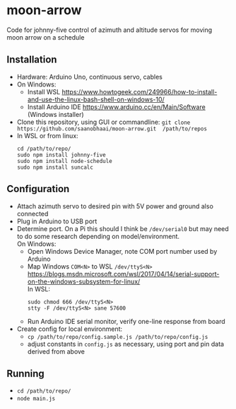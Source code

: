 # moon-arrow
Code for johnny-five control of azimuth and altitude servos for moving moon arrow on a schedule

## Installation
- Hardware: Arduino Uno, continuous servo, cables
- On Windows: 
  - Install WSL https://www.howtogeek.com/249966/how-to-install-and-use-the-linux-bash-shell-on-windows-10/
  - Install Arduino IDE https://www.arduino.cc/en/Main/Software (Windows installer)
- Clone this repository, using GUI or commandline: `git clone https://github.com/saanobhaai/moon-arrow.git 
/path/to/repos`
- In WSL or from linux:
  ```
  cd /path/to/repo/
  sudo npm install johnny-five
  sudo npm install node-schedule
  sudo npm install suncalc
  ```

## Configuration
- Attach azimuth servo to desired pin with 5V power and ground also connected
- Plug in Arduino to USB port
- Determine port. On a Pi this should I think be `/dev/serial0` but may need to do some research depending on 
model/environment.  
On Windows: 
  - Open Windows Device Manager, note COM port number used by Arduino
  - Map Windows `COM<N>` to WSL `/dev/ttyS<N>`  
  https://blogs.msdn.microsoft.com/wsl/2017/04/14/serial-support-on-the-windows-subsystem-for-linux/  
    In WSL:
    ```
    sudo chmod 666 /dev/ttyS<N>
    stty -F /dev/ttyS<N> sane 57600
    ```
  - Run Arduino IDE serial monitor, verify one-line response from board
- Create config for local environment:
  - `cp /path/to/repo/config.sample.js /path/to/repo/config.js`
  - adjust constants in `config.js` as necessary, using port and pin data derived from above

## Running
- `cd /path/to/repo/`
- `node main.js`
